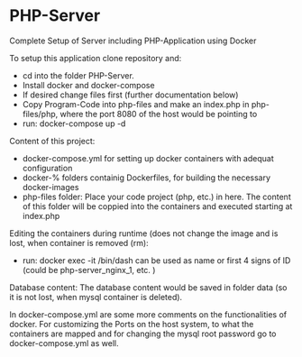 # PHP-Server
Complete Setup of Server including PHP-Application using Docker

To setup this application clone repository and:
- cd into the folder PHP-Server.
- Install docker and docker-compose
- If desired change files first (further documentation below)
- Copy Program-Code into php-files and make an index.php in php-files/php, where the port 8080 of the host would be pointing to
- run: docker-compose up -d

Content of this project:
- docker-compose.yml for setting up docker containers with adequat configuration
- docker-% folders containig Dockerfiles, for building the necessary docker-images
- php-files folder: Place your code project (php, etc.) in here. The content of this folder will be coppied into the containers and executed starting at index.php

Editing the containers during runtime (does not change the image and is lost, when container is removed (rm):
- run: docker exec -it <container-name> /bin/dash
<container-name> can be used as name or first 4 signs of ID (could be php-server_nginx_1, etc. )

Database content:
The database content would be saved in folder data (so it is not lost, when mysql container is deleted).

In docker-compose.yml are some more comments on the functionalities of docker. For customizing the Ports on the host system, to what the containers are mapped and for changing the mysql root password go to docker-compose.yml as well.
